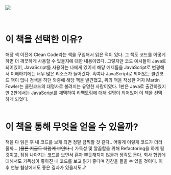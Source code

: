 ![](https://s3.us-west-2.amazonaws.com/secure.notion-static.com/beabd0c1-ecb6-4154-ae99-d39b114a3008/Untitled.png?X-Amz-Algorithm=AWS4-HMAC-SHA256&X-Amz-Credential=AKIAT73L2G45O3KS52Y5%2F20201129%2Fus-west-2%2Fs3%2Faws4_request&X-Amz-Date=20201129T152802Z&X-Amz-Expires=86400&X-Amz-Signature=c0e3f081b50e01ac625f48086f53f6b020dad9a750c17822aafea9c2d354e4bc&X-Amz-SignedHeaders=host&response-content-disposition=filename%20%3D%22Untitled.png%22)

<br>

# 이 책을 선택한 이유?

해당 책 이전에 Clean Code라는 책을 구입해서 읽은 적이 있다. 그 책도 코드를 어떻게하면 더 깨끗하게 사용할 수 있을지에 대한 내용이였다. 그렇지만 코드 예시들이 Java로 되어있어, JavaScript를 사용하는 나에게 있어서 해당 예제들을 JavaScript로 변경해서 이해하기에는 너무 많은 리소스가 들어갔다. 혹여나 JavaScript로 되어있는 클린코드 책이 없나 검색을 하던 와중에 해당 책을 발견했고, 위의 책을 작성한 저자 Martin Fowler는 클린코드의 대명사로 불려지는 유명한 사람이였다. 1판은 Java로 출간하였지만 2판에서는 JavaScript를 채택하여 리팩토링에 대해 설명이 되어있어 이 책을 선택하게 되었다.  
<br>

# 이 책을 통해 무엇을 얻을 수 있을까?

책을 다 읽은 후 내 코드를 보게 되면 정말 끔찍할 것 같다.. 어떻게 이렇게 코드가 더러울까... (~~물론 지금도 더럽게 보인다..~~) 가독성 및 깔끔함을 위해 Refactoring을 하게 될 것이고, 점점 나아지는 코드를 보면서 혼자 뿌듯해지지 않을까 생각도 든다. 회사 협업에 대해서도 가독성이 좋아진 내 코드를 보고 읽기 좋다며 칭찬을 들을 수 있을 것이다. 이후 연봉 협상에서도 좋은 결과가 있을지도..?
